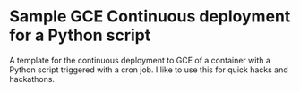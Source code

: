 # Sample GCE Continuous deployment for a Python script
A template for the continuous deployment to GCE of a container 
with a Python script triggered with a cron job. I like to use this for quick
hacks and hackathons.
